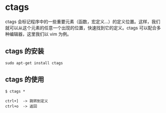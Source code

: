 # ctags
ctags 会标记程序中的一些重要元素（函数，宏定义...）的定义位置。这样，我们就可以从这个元素的任意一个出现的位置，快速找到它的定义。ctags 可以配合多种编辑器，这里我们以 vim 为例。

## ctags 的安装

	sudo apt-get install ctags

## ctags 的使用

	$ ctags *

	ctrl+]	-> 跳转到定义
	ctrl+o	-> 返回

